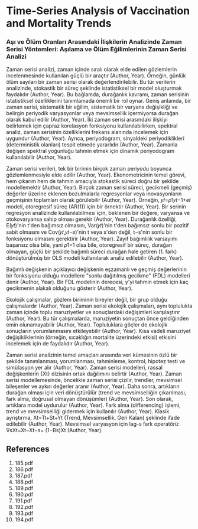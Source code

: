 # Time-Series Analysis of Vaccination and Mortality Trends

### Aşı ve Ölüm Oranları Arasındaki İlişkilerin Analizinde Zaman Serisi Yöntemleri: Aşılama ve Ölüm Eğilimlerinin Zaman Serisi Analizi

Zaman serisi analizi, zaman içinde sıralı olarak elde edilen gözlemlerin incelenmesinde kullanılan güçlü bir araçtır (Author, Year). Örneğin, günlük ölüm sayıları bir zaman serisi olarak değerlendirilebilir. Bu tür verilerin analizinde, stokastik bir süreç şeklinde istatistiksel bir model oluşturmak faydalıdır (Author, Year). Bu bağlamda, durağanlık kavramı, zaman serisinin istatistiksel özelliklerini tanımlamada önemli bir rol oynar. Geniş anlamda, bir zaman serisi, sistematik bir eğilim, sistematik bir varyans değişikliği ve belirgin periyodik varyasyonlar veya mevsimsellik içermiyorsa durağan olarak kabul edilir (Author, Year). İki zaman serisi arasındaki ilişkiyi belirlemek için çapraz korelasyon fonksiyonu kullanılabilirken, spektral analiz, zaman serisinin özelliklerini frekans alanında incelemek için uygundur (Author, Year). Ayrıca, periyodogram, sinyaldeki periyodiklikleri (deterministik olanları) tespit etmede yararlıdır (Author, Year). Zamanla değişen spektral yoğunluğu tahmin etmek için dinamik periyodogram kullanılabilir (Author, Year).

Zaman serisi verileri, tek bir birimin birçok zaman periyodu boyunca gözlemlenmesiyle elde edilir (Author, Year). Ekonometricinin temel görevi, hem çıkarım hem de tahmin amacıyla stokastik süreci doğru bir şekilde modellemektir (Author, Year). Birçok zaman serisi süreci, gecikmeli (geçmiş) değerler üzerine eklenen bozulmalarla regresyonlar veya inovasyonların geçmişinin toplamları olarak görülebilir (Author, Year). Örneğin,  𝑦𝑡=𝜌1𝑦𝑡−1+𝑒𝑡 modeli, otoregresif süreç (AR(1)) için bir örnektir (Author, Year). Bir serinin regresyon analizinde kullanılabilmesi için, beklenen bir değere, varyansa ve otokovaryansa sahip olması gerekir (Author, Year). Durağanlık özelliği, E(𝑦𝑡)'nin t'den bağımsız olmasını, Var(𝑦𝑡)'nin t'den bağımsız sonlu bir pozitif sabit olmasını ve Cov(𝑦𝑡,𝑦𝑡−𝑠)'nin t veya s'den değil, t−s'nin sonlu bir fonksiyonu olmasını gerektirir (Author, Year). Zayıf bağımlılık varsayımı başarısız olsa bile, yani 𝜌1=1 olsa bile, otoregresif bir süreç, durağan olmayan, güçlü bir şekilde bağımlı süreci durağan hale getiren (1. fark) dönüştürülmüş bir OLS modeli kullanılarak analiz edilebilir (Author, Year).

Bağımlı değişkenin açıklayıcı değişkenin eşzamanlı ve geçmiş değerlerinin bir fonksiyonu olduğu modellere "sonlu dağıtılmış gecikme" (FDL) modelleri denir (Author, Year). Bir FDL modelinin derecesi, y'yi tahmin etmek için kaç gecikmenin alakalı olduğunu gösterir (Author, Year).

Ekolojik çalışmalar, gözlem biriminin bireyler değil, bir grup olduğu çalışmalardır (Author, Year). Zaman serisi ekolojik çalışmaları, aynı toplulukta zaman içinde toplu maruziyetler ve sonuçlardaki değişimleri karşılaştırır (Author, Year). Bu tür çalışmalarda, maruziyetin sonuçtan önce geldiğinden emin olunamayabilir (Author, Year). Topluluklara göçler de ekolojik sonuçların yorumlanmasını etkileyebilir (Author, Year). Kısa vadeli maruziyet değişikliklerinin (örneğin, sıcaklığın mortalite üzerindeki etkisi) etkisini incelemek için de faydalıdır (Author, Year).

Zaman serisi analizinin temel amaçları arasında veri kümesinin özlü bir şekilde tanımlanması, yorumlanması, tahminleme, kontrol, hipotez testi ve simülasyon yer alır (Author, Year). Zaman serisi modelleri, rassal değişkenlerin {Xt} dizisinin ortak dağılımını belirtir (Author, Year). Zaman serisi modellemesinde, öncelikle zaman serisi çizilir, trendler, mevsimsel bileşenler ve aykırı değerler aranır (Author, Year). Daha sonra, artıkların durağan olması için veri dönüştürülür (trend ve mevsimselliğin çıkarılması, fark alma, doğrusal olmayan dönüşümler) (Author, Year). Son olarak, artıklara model uydurulur (Author, Year). Fark alma (differencing) işlemi, trend ve mevsimselliği gidermek için kullanılır (Author, Year). Klasik ayrıştırma, Xt=Tt+St+Yt (Trend, Mevsimsellik, Geri Kalan) şeklinde ifade edilebilir (Author, Year). Mevsimsel varyasyon için lag-s fark operatörü: ∇sXt=Xt−Xt−s= (1−Bs)Xt (Author, Year).


## References

1. 185.pdf
2. 186.pdf
3. 187.pdf
4. 188.pdf
5. 189.pdf
6. 190.pdf
7. 191.pdf
8. 192.pdf
9. 193.pdf
10. 194.pdf
